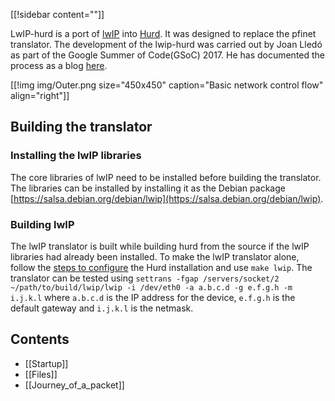 [[!sidebar content=""]]

LwIP-hurd is a port of [lwIP](https://www.nongnu.org/lwip/2_1_x/index.html) into [Hurd](https://www.gnu.org/software/hurd/index.html). It was designed to replace the pfinet translator. The development of the lwip-hurd was carried out by Joan Lledó as part of the Google Summer of Code(GSoC) 2017. He has documented the process as a blog [here](http://darnassus.sceen.net/~jlledom/en/).

[[!img img/Outer.png size="450x450" caption="Basic network control flow" align="right"]]

## Building the translator ##


### Installing the lwIP libraries ###

The core libraries of lwIP need to be installed before building the translator. The libraries can be installed by installing it as the Debian package [https://salsa.debian.org/debian/lwip](https://salsa.debian.org/debian/lwip).

### Building lwIP ###

The lwIP translator is built while building hurd from the source if the lwIP libraries had already been installed. To make the lwIP translator alone, follow the [steps to configure](https://www.gnu.org/software/hurd/hurd/building.html) the Hurd installation and use `make lwip`.
The translator can be tested using
`settrans -fgap /servers/socket/2 ~/path/to/build/lwip/lwip -i /dev/eth0 -a a.b.c.d -g e.f.g.h -m i.j.k.l`
where `a.b.c.d` is the IP address for the device, `e.f.g.h` is the default gateway and `i.j.k.l` is the netmask.

## Contents

* [[Startup]]
* [[Files]]
* [[Journey_of_a_packet]]